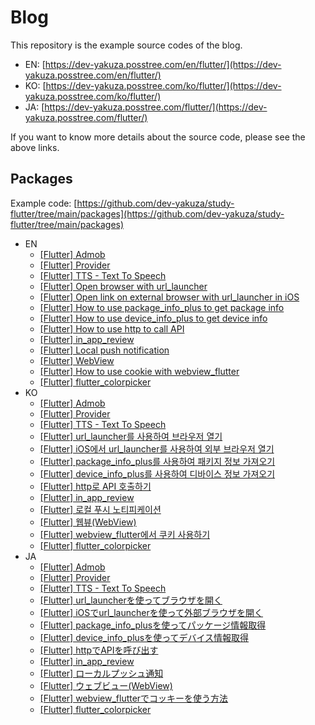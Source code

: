 # Blog

This repository is the example source codes of the blog.

- EN: [https://dev-yakuza.posstree.com/en/flutter/](https://dev-yakuza.posstree.com/en/flutter/)
- KO: [https://dev-yakuza.posstree.com/ko/flutter/](https://dev-yakuza.posstree.com/ko/flutter/)
- JA: [https://dev-yakuza.posstree.com/flutter/](https://dev-yakuza.posstree.com/flutter/)

If you want to know more details about the source code, please see the above links.

## Packages

Example code: [https://github.com/dev-yakuza/study-flutter/tree/main/packages](https://github.com/dev-yakuza/study-flutter/tree/main/packages)

- EN
  - [[Flutter] Admob](https://dev-yakuza.posstree.com/en/flutter/admob/)
  - [[Flutter] Provider](https://dev-yakuza.posstree.com/en/flutter/provider/)
  - [[Flutter] TTS - Text To Speech](https://dev-yakuza.posstree.com/en/flutter/tts/)
  - [[Flutter] Open browser with url_launcher](https://dev-yakuza.posstree.com/en/flutter/url_launcher/)
  - [[Flutter] Open link on external browser with url_launcher in iOS](https://dev-yakuza.posstree.com/en/flutter/url_launcher/external_link/)
  - [[Flutter] How to use package_info_plus to get package info](https://dev-yakuza.posstree.com/en/flutter/package_info_plus/)
  - [[Flutter] How to use device_info_plus to get device info](https://dev-yakuza.posstree.com/en/flutter/device_info_plus/)
  - [[Flutter] How to use http to call API](https://dev-yakuza.posstree.com/en/flutter/http/)
  - [[Flutter] in_app_review](https://dev-yakuza.posstree.com/en/flutter/in_app_review/)
  - [[Flutter] Local push notification](https://dev-yakuza.posstree.com/en/flutter/flutter_local_notifications/)
  - [[Flutter] WebView](https://dev-yakuza.posstree.com/en/flutter/webview_flutter/)
  - [[Flutter] How to use cookie with webview_flutter](https://dev-yakuza.posstree.com/en/flutter/webview_flutter/cookie/)
  - [[Flutter] flutter_colorpicker](https://dev-yakuza.posstree.com/ko/flutter/flutter_colorpicker/)
- KO
  - [[Flutter] Admob](https://dev-yakuza.posstree.com/ko/flutter/admob/)
  - [[Flutter] Provider](https://dev-yakuza.posstree.com/ko/flutter/provider/)
  - [[Flutter] TTS - Text To Speech](https://dev-yakuza.posstree.com/ko/flutter/tts/)
  - [[Flutter] url_launcher를 사용하여 브라우저 열기](https://dev-yakuza.posstree.com/ko/flutter/url_launcher/)
  - [[Flutter] iOS에서 url_launcher를 사용하여 외부 브라우저 열기](https://dev-yakuza.posstree.com/ko/flutter/url_launcher/external_link/)
  - [[Flutter] package_info_plus를 사용하여 패키지 정보 가져오기](https://dev-yakuza.posstree.com/ko/flutter/package_info_plus/)
  - [[Flutter] device_info_plus를 사용하여 디바이스 정보 가져오기](https://dev-yakuza.posstree.com/ko/flutter/device_info_plus/)
  - [[Flutter] http로 API 호출하기](https://dev-yakuza.posstree.com/ko/flutter/http/)
  - [[Flutter] in_app_review](https://dev-yakuza.posstree.com/ko/flutter/in_app_review/)
  - [[Flutter] 로컬 푸시 노티피케이션](https://dev-yakuza.posstree.com/ko/flutter/flutter_local_notifications/)
  - [[Flutter] 웹뷰(WebView)](https://dev-yakuza.posstree.com/ko/flutter/webview_flutter/)
  - [[Flutter] webview_flutter에서 쿠키 사용하기](https://dev-yakuza.posstree.com/ko/flutter/webview_flutter/cookie/)
  - [[Flutter] flutter_colorpicker](https://dev-yakuza.posstree.com/ko/flutter/flutter_colorpicker/)
- JA
  - [[Flutter] Admob](https://dev-yakuza.posstree.com/flutter/admob/)
  - [[Flutter] Provider](https://dev-yakuza.posstree.com/flutter/provider/)
  - [[Flutter] TTS - Text To Speech](https://dev-yakuza.posstree.com/flutter/tts/)
  - [[Flutter] url_launcherを使ってブラウザを開く](https://dev-yakuza.posstree.com/flutter/url_launcher/)
  - [[Flutter] iOSでurl_launcherを使って外部ブラウザを開く](https://dev-yakuza.posstree.com/flutter/url_launcher/external_link/)
  - [[Flutter] package_info_plusを使ってパッケージ情報取得](https://dev-yakuza.posstree.com/flutter/package_info_plus/)
  - [[Flutter] device_info_plusを使ってデバイス情報取得](https://dev-yakuza.posstree.com/flutter/device_info_plus/)
  - [[Flutter] httpでAPIを呼び出す](https://dev-yakuza.posstree.com/flutter/http/)
  - [[Flutter] in_app_review](https://dev-yakuza.posstree.com/flutter/in_app_review/)
  - [[Flutter] ローカルプッシュ通知](https://dev-yakuza.posstree.com/flutter/flutter_local_notifications/)
  - [[Flutter] ウェブビュー(WebView)](https://dev-yakuza.posstree.com/flutter/webview_flutter/)
  - [[Flutter] webview_flutterでコッキーを使う方法](https://dev-yakuza.posstree.com/flutter/webview_flutter/cookie/)
  - [[Flutter] flutter_colorpicker](https://dev-yakuza.posstree.com/flutter/flutter_colorpicker/)
